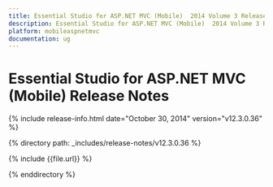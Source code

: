 ```yaml
---
title: Essential Studio for ASP.NET MVC (Mobile)  2014 Volume 3 Release Notes  
description: Essential Studio for ASP.NET MVC (Mobile)  2014 Volume 3 Release Notes  
platform: mobileaspnetmvc
documentation: ug
---
```


# Essential Studio for ASP.NET MVC (Mobile)  Release Notes  

{% include release-info.html date="October 30, 2014"  version="v12.3.0.36" %} 


{% directory path: _includes/release-notes/v12.3.0.36 %}

{% include {{file.url}} %}

{% enddirectory %}